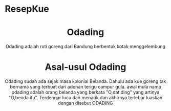 # ResepKue
<!DOCUMENT html>
<html>
<head>
	<title>Resep Pembuatan Makanan</title>
	<link rel="stylesheet" type="text/css" href="style.css">
	</head>
<body background="bg1.jpg">
	<h1 style="text-align: center;" class="Judul">Odading</h1>
	<p style="text-align: center;" class="deskripsi">Odading adalah roti goreng dari Bandung berbentuk kotak menggelembung</p>
	<h1 style="text-align: center;" class="judul">Asal-usul Odading</h1>
	<p style="text-align: center;" Class="deskripsi">Odading sudah ada sejak masa kolonial Belanda. Dahulu ada kue goreng tak bernama yang terbuat dari adonan terigu campur gula. awal mula nama odading adalah orang belanda yang berkata "O,dat ding" yang artinya "O,benda itu". Terdengar lucu dan menarik dan akhirnya terlebar luaskan dengan disebut ODADING</p>
  </body
  </html>
